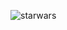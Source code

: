 ![starwars](https://user-images.githubusercontent.com/26233555/177542461-2563b890-3978-4d9c-9060-2c242b646071.gif)
